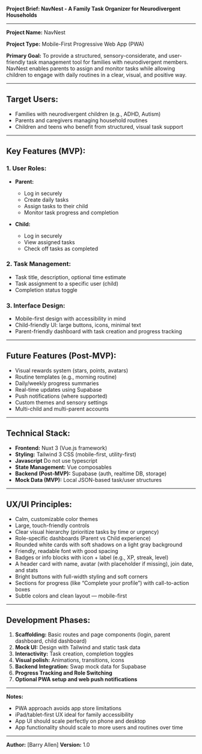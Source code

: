 **Project Brief: NavNest - A Family Task Organizer for Neurodivergent Households**

---

**Project Name:** NavNest

**Project Type:** Mobile-First Progressive Web App (PWA)

**Primary Goal:**
To provide a structured, sensory-considerate, and user-friendly task management tool for families with neurodivergent members. NavNest enables parents to assign and monitor tasks while allowing children to engage with daily routines in a clear, visual, and positive way.

---

## Target Users:

* Families with neurodivergent children (e.g., ADHD, Autism)
* Parents and caregivers managing household routines
* Children and teens who benefit from structured, visual task support

---

## Key Features (MVP):

### 1. User Roles:

* **Parent:**

  * Log in securely
  * Create daily tasks
  * Assign tasks to their child
  * Monitor task progress and completion

* **Child:**

  * Log in securely
  * View assigned tasks
  * Check off tasks as completed

### 2. Task Management:

* Task title, description, optional time estimate
* Task assignment to a specific user (child)
* Completion status toggle

### 3. Interface Design:

* Mobile-first design with accessibility in mind
* Child-friendly UI: large buttons, icons, minimal text
* Parent-friendly dashboard with task creation and progress tracking

---

## Future Features (Post-MVP):

* Visual rewards system (stars, points, avatars)
* Routine templates (e.g., morning routine)
* Daily/weekly progress summaries
* Real-time updates using Supabase
* Push notifications (where supported)
* Custom themes and sensory settings
* Multi-child and multi-parent accounts

---

## Technical Stack:

* **Frontend:** Nuxt 3 (Vue.js framework)
* **Styling:** Tailwind 3 CSS (mobile-first, utility-first)
* **Javascript** Do not use typescript
* **State Management:** Vue composables
* **Backend (Post-MVP):** Supabase (auth, realtime DB, storage)
* **Mock Data (MVP):** Local JSON-based task/user structures


---

## UX/UI Principles:

* Calm, customizable color themes
* Large, touch-friendly controls
* Clear visual hierarchy (prioritize tasks by time or urgency)
* Role-specific dashboards (Parent vs Child experience)
* Rounded white cards with soft shadows on a light gray background
* Friendly, readable font with good spacing
* Badges or info blocks with icon + label (e.g., XP, streak, level)
* A header card with name, avatar (with placeholder if missing), join date, and stats
* Bright buttons with full-width styling and soft corners
* Sections for progress (like “Complete your profile”) with call-to-action boxes
* Subtle colors and clean layout — mobile-first


---

## Development Phases:

1. **Scaffolding:** Basic routes and page components (login, parent dashboard, child dashboard)
2. **Mock UI:** Design with Tailwind and static task data
3. **Interactivity:** Task creation, completion toggles
4. **Visual polish:** Animations, transitions, icons
5. **Backend Integration:** Swap mock data for Supabase
6. **Progress Tracking and Role Switching**
7. **Optional PWA setup and web push notifications**

---

**Notes:**

* PWA approach avoids app store limitations
* iPad/tablet-first UX ideal for family accessibility
* App UI should scale perfectly on phone and desktop
* App functionality should scale to more users and routines over time

---

**Author:** \[Barry Allen]
**Version:** 1.0
